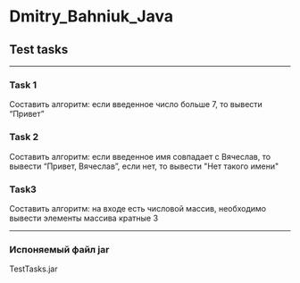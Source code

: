 # Dmitry_Bahniuk_Java
## Test tasks
*****************************
### Task 1
Составить алгоритм: если введенное число больше 7, то вывести “Привет”
### Task 2
Составить алгоритм: если введенное имя совпадает с Вячеслав, то вывести “Привет, Вячеслав”, 
если нет, то вывести "Нет такого имени"
### Task3
Составить алгоритм: на входе есть числовой массив, 
необходимо вывести элементы массива кратные 3
*****************************
### Испоняемый файл jar
TestTasks.jar

